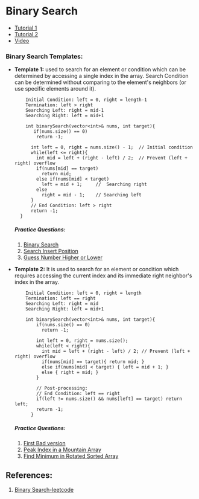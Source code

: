 # Binary Search

- [Tutorial 1](https://www.geeksforgeeks.org/binary-search/)
- [Tutorial 2](https://leetcode.com/explore/learn/card/binary-search/138/background/1038/discuss/423162/Binary-Search-101)
- [Video](https://www.youtube.com/watch?v=P3YID7liBug)


### Binary Search Templates:

- <b>Template 1:</b> 
  used to search for an element or condition which can be determined by accessing a single index in the array. Search Condition can be determined without comparing to the element's neighbors (or use specific elements around it).
  ```
      Initial Condition: left = 0, right = length-1
      Termination: left > right
      Searching Left: right = mid-1
      Searching Right: left = mid+1
      
      int binarySearch(vector<int>& nums, int target){
         if(nums.size() == 0)
          return -1;

        int left = 0, right = nums.size() - 1;  // Initial condition
        while(left <= right){
          int mid = left + (right - left) / 2;  // Prevent (left + right) overflow
          if(nums[mid] == target) 
            return mid; 
          else if(nums[mid] < target)  
            left = mid + 1;     //  Searching right
          else 
            right = mid - 1;    // Searching left
        }
        // End Condition: left > right
        return -1;
    }
  ```
  ##### Practice Questions:
  1. [Binary Search](https://leetcode.com/problems/binary-search/)
  2. [Search Insert Position](https://leetcode.com/problems/search-insert-position/)
  3. [Guess Number Higher or Lower](https://leetcode.com/problems/guess-number-higher-or-lower/)
  
  
  
- <b>Template 2:</b> 
  It is used to search for an element or condition which requires accessing the current index and its immediate right neighbor's index in the array.
  ```
      Initial Condition: left = 0, right = length
      Termination: left == right
      Searching Left: right = mid
      Searching Right: left = mid+1
      
      int binarySearch(vector<int>& nums, int target){
          if(nums.size() == 0)
            return -1;

          int left = 0, right = nums.size();
          while(left < right){
            int mid = left + (right - left) / 2; // Prevent (left + right) overflow
            if(nums[mid] == target){ return mid; }
            else if(nums[mid] < target) { left = mid + 1; }
            else { right = mid; }
          }

          // Post-processing:
          // End Condition: left == right
          if(left != nums.size() && nums[left] == target) return left;
          return -1;
        }
  ```
  
  ##### Practice Questions:
  1. [First Bad version](https://leetcode.com/problems/first-bad-version/)
  2. [Peak Index in a Mountain Array](https://leetcode.com/problems/peak-index-in-a-mountain-array/)
  3. [Find Minimum in Rotated Sorted Array](https://leetcode.com/problems/find-minimum-in-rotated-sorted-array/)
  
 
 ## References:
 1. [Binary Search-leetcode](https://leetcode.com/explore/learn/card/binary-search/136/template-analysis/)
 
